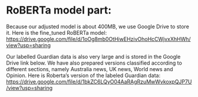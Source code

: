# RoBERTa model part:
 Because our adjusted model is about 400MB, we use Google Drive to store it.
 Here is the fine_tuned RoBERTa model: 
 https://drive.google.com/file/d/1oOg8mb0OtHiwEHzivOhoHcCWjvxXhHWh/view?usp=sharing
 
 Our labelled Guardian data is also very large and is stored in the Google Drive link below. 
 We have also prepared versions classified according to different sections, 
 namely Australia news, UK news, World news and Opinion.
 Here is Roberta’s version of the labeled Guardian data: 
 https://drive.google.com/file/d/1bkZC6LQyO04AaRAgRzuMwWvkoxpQJP7U/view?usp=sharing
